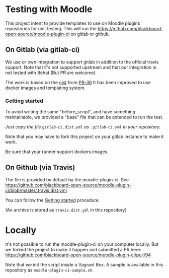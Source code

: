 # Testing with Moodle
This project intent to provide templates to use on Moodle plugins repositories for unit testing.
This will run the <https://github.com/blackboard-open-source/moodle-plugin-ci> on gitlab or github.


## On Gitlab (via gitlab-ci)
We use or own integration to support gitlab in addition to the official travis support.
Note that it's not supported upstream and that our integration is not tested with Behat (But PR are welcome).

The work is based on the [gist](https://gist.github.com/Dagefoerde/b8ebf54438b8a77ee4ea73f552fc0a01) from [PR-36](https://github.com/blackboard-open-source/moodle-plugin-ci/pull/36)
It has been improved to use docker images and templating system.

### Getting started
To avoid writing the same "before_script", and have something maintainable, we provided a "base" file that can be extended to run the test.

*Just copy the file `gitlab-ci.dist.yml` as `.gitlab-ci.yml` in your repository.*

Note that you may have to fork this project on your gitlab instance to make it work. 

Be sure that your runner support dockers images.

## On Github (via Travis)
The file is provided by default by the moodle-plugin-ci. See <https://github.com/blackboard-open-source/moodle-plugin-ci/blob/master/.travis.dist.yml>

You can follow the [Getting started](https://blackboard-open-source.github.io/moodle-plugin-ci/#getting-started) procedure.

(An archive is stored as `travis.dist.yml` in this repository)

# Locally
It's not possible to run the moodle-plugin-ci on your computer locally.
But we forked the project to make it happen and submitted a PR here: <https://github.com/blackboard-open-source/moodle-plugin-ci/pull/94>

Note that we init the script inside a Vagrant Box.
A sample is available in this repository as `moodle-plugin-ci-sample.sh`.
